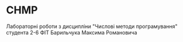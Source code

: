 # CHMP
Лабораторні роботи 
з дисципліни "Числові методи програмування"
студента 2-6 ФІТ
Барильчука Максима Романовича
